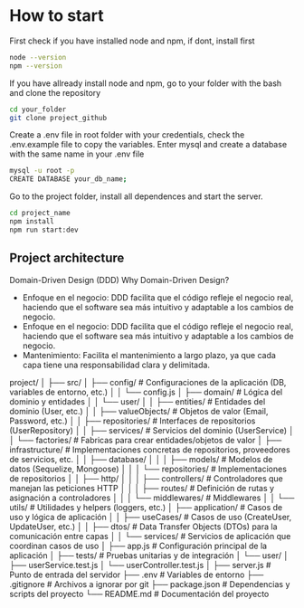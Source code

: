 # How to start

First check if you have installed node and npm, if dont, install first

```bash
node --version
npm --version
```

If you have allready install node and npm, go to your folder with the bash and clone the repository

```bash
cd your_folder
git clone project_github
```

Create a .env file in root folder with your credentials, check the .env.example file to copy the variables.
Enter mysql and create a database with the same name in your .env file

```bash
mysql -u root -p
CREATE DATABASE your_db_name;
```

Go to the project folder, install all dependences and start the server.

```bash
cd project_name
npm install
npm run start:dev
```

## Project architecture

Domain-Driven Design (DDD)
Why Domain-Driven Design?

- Enfoque en el negocio: DDD facilita que el código refleje el negocio real, haciendo que el software sea más intuitivo y adaptable a los cambios de negocio.
- Enfoque en el negocio: DDD facilita que el código refleje el negocio real, haciendo que el software sea más intuitivo y adaptable a los cambios de negocio.
- Mantenimiento: Facilita el mantenimiento a largo plazo, ya que cada capa tiene una responsabilidad clara y delimitada.

project/
│
├── src/
│ ├── config/ # Configuraciones de la aplicación (DB, variables de entorno, etc.)
│ │ └── config.js
│ ├── domain/ # Lógica del dominio y entidades
│ │ └── user/
│ │ ├── entities/ # Entidades del dominio (User, etc.)
│ │ ├── valueObjects/ # Objetos de valor (Email, Password, etc.)
│ │ ├── repositories/ # Interfaces de repositorios (UserRepository)
│ │ ├── services/ # Servicios del dominio (UserService)
│ │ └── factories/ # Fabricas para crear entidades/objetos de valor
│ ├── infrastructure/ # Implementaciones concretas de repositorios, proveedores de servicios, etc.
│ │ ├── database/
│ │ │ ├── models/ # Modelos de datos (Sequelize, Mongoose)
│ │ │ └── repositories/ # Implementaciones de repositorios
│ │ ├── http/
│ │ │ ├── controllers/ # Controladores que manejan las peticiones HTTP
│ │ │ ├── routes/ # Definición de rutas y asignación a controladores
│ │ │ └── middlewares/ # Middlewares
│ │ └── utils/ # Utilidades y helpers (loggers, etc.)
│ ├── application/ # Casos de uso y lógica de aplicación
│ │ ├── useCases/ # Casos de uso (CreateUser, UpdateUser, etc.)
│ │ ├── dtos/ # Data Transfer Objects (DTOs) para la comunicación entre capas
│ │ └── services/ # Servicios de aplicación que coordinan casos de uso
│ ├── app.js # Configuración principal de la aplicación
│
├── tests/ # Pruebas unitarias y de integración
│ └── user/
│ ├── userService.test.js
│ └── userController.test.js
│
├── server.js # Punto de entrada del servidor
├── .env # Variables de entorno
├── .gitignore # Archivos a ignorar por git
├── package.json # Dependencias y scripts del proyecto
└── README.md # Documentación del proyecto
